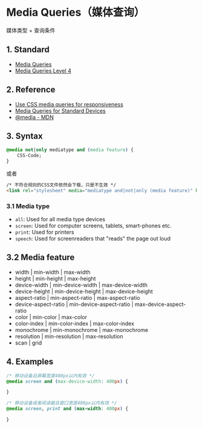 # Media Queries（媒体查询）
媒体类型 + 查询条件

## 1. Standard
- [Media Queries](https://www.w3.org/TR/css3-mediaqueries/)
- [Media Queries Level 4](https://drafts.csswg.org/mediaqueries-4/)

## 2. Reference
- [Use CSS media queries for responsiveness
](https://developers.google.com/web/fundamentals/design-and-ui/responsive/fundamentals/use-media-queries)
- [Media Queries for Standard Devices](https://css-tricks.com/snippets/css/media-queries-for-standard-devices/)
- [@media - MDN](https://developer.mozilla.org/en-US/docs/Web/CSS/@media)

## 3. Syntax
```css
@media not|only mediatype and (media feature) {
    CSS-Code;
}
```

或者
```html
/* 不符合规则的CSS文件依然会下载，只是不生效 */
<link rel="stylesheet" media="mediatype and|not|only (media feature)" href="style.css">
```

### 3.1 Media type
- `all`: Used for all media type devices
- `screen`: Used for computer screens, tablets, smart-phones etc.
- `print`: Used for printers
- `speech`: Used for screenreaders that "reads" the page out loud

## 3.2 Media feature
- width | min-width | max-width
- height | min-height | max-height
- device-width | min-device-width | max-device-width
- device-height | min-device-height | max-device-height
- aspect-ratio | min-aspect-ratio | max-aspect-ratio
- device-aspect-ratio | min-device-aspect-ratio | max-device-aspect-ratio
- color | min-color | max-color
- color-index | min-color-index | max-color-index
- monochrome | min-monochrome | max-monochrome
- resolution | min-resolution | max-resolution
- scan | grid

## 4. Examples
```css
/* 移动设备且屏幕宽度400px以内有效 */
@media screen and (max-device-width: 400px) {

}

/* 移动设备或者阅读器且窗口宽度400px以内有效 */
@media screen, print and (max-width: 400px) {

}
```
